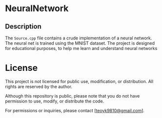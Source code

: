# NeuralNetwork

## Description

The `Source.cpp` file contains a crude implementation of a neural network. The neural net is trained using the MNIST dataset. The project is designed for educational purposes, to help me learn and understand neural networks

# License

This project is not licensed for public use, modification, or distribution. All rights are reserved by the author.

Although this repository is public, please note that you do not have permission to use, modify, or distribute the code. 

For permissions or inquiries, please contact [teoyk9810@gmail.com].


